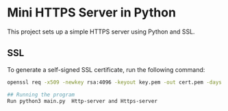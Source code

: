 # Mini HTTPS Server in Python

This project sets up a simple HTTPS server using Python and SSL.

## SSL

To generate a self-signed SSL certificate, run the following command:

```bash
openssl req -x509 -newkey rsa:4096 -keyout key.pem -out cert.pem -days 365 -nodes

## Running the program
Run python3 main.py  Http-server and Https-server
